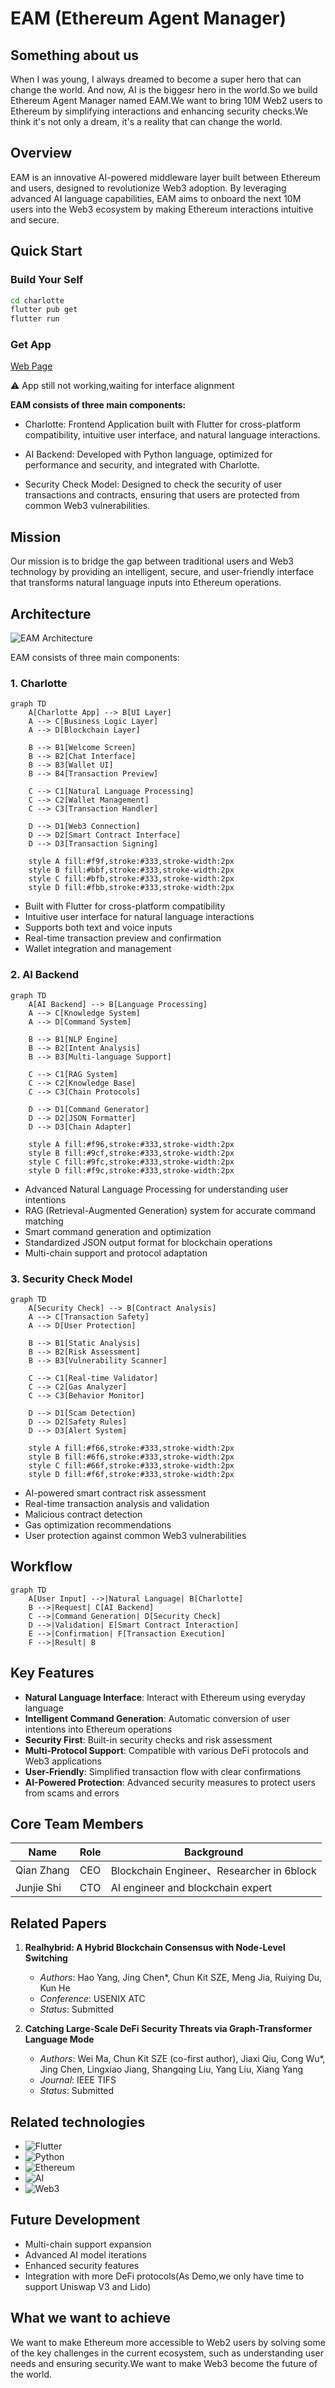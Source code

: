 # EAM (Ethereum Agent Manager)

## Something about us

When I was young, I always dreamed to become a super hero that can change the world. And now, AI is the biggesr hero in the world.So we build Ethereum Agent Manager named EAM.We want to bring 10M Web2 users to Ethereum by simplifying interactions and enhancing security checks.We think it's not only a dream, it's a reality that can change the world.

## Overview

EAM is an innovative AI-powered middleware layer built between Ethereum and users, designed to revolutionize Web3 adoption. By leveraging advanced AI language capabilities, EAM aims to onboard the next 10M users into the Web3 ecosystem by making Ethereum interactions intuitive and secure.

## Quick Start

### Build Your Self

```bash
cd charlotte
flutter pub get
flutter run
```

### Get App

[Web Page](https://happyfox001.github.io/EAM)

⚠️ App still not working,waiting for interface alignment

**EAM consists of three main components:**

- Charlotte: Frontend Application built with Flutter for cross-platform compatibility, intuitive user interface, and natural language interactions.

- AI Backend: Developed with Python language, optimized for performance and security, and integrated with Charlotte.

- Security Check Model: Designed to check the security of user transactions and contracts, ensuring that users are protected from common Web3 vulnerabilities.

## Mission

Our mission is to bridge the gap between traditional users and Web3 technology by providing an intelligent, secure, and user-friendly interface that transforms natural language inputs into Ethereum operations.

## Architecture

![EAM Architecture](./Web/src/assets/figure2.svg)

EAM consists of three main components:

### 1. Charlotte

```mermaid
graph TD
    A[Charlotte App] --> B[UI Layer]
    A --> C[Business Logic Layer]
    A --> D[Blockchain Layer]

    B --> B1[Welcome Screen]
    B --> B2[Chat Interface]
    B --> B3[Wallet UI]
    B --> B4[Transaction Preview]

    C --> C1[Natural Language Processing]
    C --> C2[Wallet Management]
    C --> C3[Transaction Handler]

    D --> D1[Web3 Connection]
    D --> D2[Smart Contract Interface]
    D --> D3[Transaction Signing]

    style A fill:#f9f,stroke:#333,stroke-width:2px
    style B fill:#bbf,stroke:#333,stroke-width:2px
    style C fill:#bfb,stroke:#333,stroke-width:2px
    style D fill:#fbb,stroke:#333,stroke-width:2px
```

- Built with Flutter for cross-platform compatibility
- Intuitive user interface for natural language interactions
- Supports both text and voice inputs
- Real-time transaction preview and confirmation
- Wallet integration and management

### 2. AI Backend

```mermaid
graph TD
    A[AI Backend] --> B[Language Processing]
    A --> C[Knowledge System]
    A --> D[Command System]

    B --> B1[NLP Engine]
    B --> B2[Intent Analysis]
    B --> B3[Multi-language Support]

    C --> C1[RAG System]
    C --> C2[Knowledge Base]
    C --> C3[Chain Protocols]

    D --> D1[Command Generator]
    D --> D2[JSON Formatter]
    D --> D3[Chain Adapter]

    style A fill:#f96,stroke:#333,stroke-width:2px
    style B fill:#9cf,stroke:#333,stroke-width:2px
    style C fill:#9fc,stroke:#333,stroke-width:2px
    style D fill:#f9c,stroke:#333,stroke-width:2px
```

- Advanced Natural Language Processing for understanding user intentions
- RAG (Retrieval-Augmented Generation) system for accurate command matching
- Smart command generation and optimization
- Standardized JSON output format for blockchain operations
- Multi-chain support and protocol adaptation

### 3. Security Check Model

```mermaid
graph TD
    A[Security Check] --> B[Contract Analysis]
    A --> C[Transaction Safety]
    A --> D[User Protection]

    B --> B1[Static Analysis]
    B --> B2[Risk Assessment]
    B --> B3[Vulnerability Scanner]

    C --> C1[Real-time Validator]
    C --> C2[Gas Analyzer]
    C --> C3[Behavior Monitor]

    D --> D1[Scam Detection]
    D --> D2[Safety Rules]
    D --> D3[Alert System]

    style A fill:#f66,stroke:#333,stroke-width:2px
    style B fill:#6f6,stroke:#333,stroke-width:2px
    style C fill:#66f,stroke:#333,stroke-width:2px
    style D fill:#f6f,stroke:#333,stroke-width:2px
```

- AI-powered smart contract risk assessment
- Real-time transaction analysis and validation
- Malicious contract detection
- Gas optimization recommendations
- User protection against common Web3 vulnerabilities

## Workflow

```mermaid
graph TD
    A[User Input] -->|Natural Language| B[Charlotte]
    B -->|Request| C[AI Backend]
    C -->|Command Generation| D[Security Check]
    D -->|Validation| E[Smart Contract Interaction]
    E -->|Confirmation| F[Transaction Execution]
    F -->|Result| B
```

## Key Features

- **Natural Language Interface**: Interact with Ethereum using everyday language
- **Intelligent Command Generation**: Automatic conversion of user intentions into Ethereum operations
- **Security First**: Built-in security checks and risk assessment
- **Multi-Protocol Support**: Compatible with various DeFi protocols and Web3 applications
- **User-Friendly**: Simplified transaction flow with clear confirmations
- **AI-Powered Protection**: Advanced security measures to protect users from scams and errors

## Core Team Members

| Name       | Role | Background                                |
| ---------- | ---- | ----------------------------------------- |
| Qian Zhang | CEO  | Blockchain Engineer、Researcher in 6block |
| Junjie Shi | CTO  | AI engineer and blockchain expert         |

## Related Papers

1. **Realhybrid: A Hybrid Blockchain Consensus with Node-Level Switching**
   - *Authors*: Hao Yang, Jing Chen*, Chun Kit SZE, Meng Jia, Ruiying Du, Kun He
   - *Conference*: USENIX ATC
   - *Status*: Submitted

2. **Catching Large-Scale DeFi Security Threats via Graph-Transformer Language Mode**
   - *Authors*: Wei Ma, Chun Kit SZE (co-first author), Jiaxi Qiu, Cong Wu*, Jing Chen, Lingxiao Jiang, Shangqing Liu, Yang Liu, Xiang Yang
   - *Journal*: IEEE TIFS
   - *Status*: Submitted

## Related technologies

- ![Flutter](https://img.shields.io/badge/Flutter-02569B?style=flat&logo=flutter&logoColor=white)
- ![Python](https://img.shields.io/badge/Python-3776AB?style=flat&logo=python&logoColor=white)
- ![Ethereum](https://img.shields.io/badge/Ethereum-3C3C3D?style=flat&logo=ethereum&logoColor=white)
- ![AI](https://img.shields.io/badge/AI-FFC57D?style=flat&logo=ai&logoColor=white)
- ![Web3](https://img.shields.io/badge/Web3-34A85A?style=flat&logo=web3&logoColor=white)

## Future Development

- Multi-chain support expansion
- Advanced AI model iterations
- Enhanced security features
- Integration with more DeFi protocols(As Demo,we only have time to support Uniswap V3 and Lido)

## What we want to achieve

We want to make Ethereum more accessible to Web2 users by solving some of the key challenges in the current ecosystem, such as understanding user needs and ensuring security.We want to make Web3 become the future of the world.
